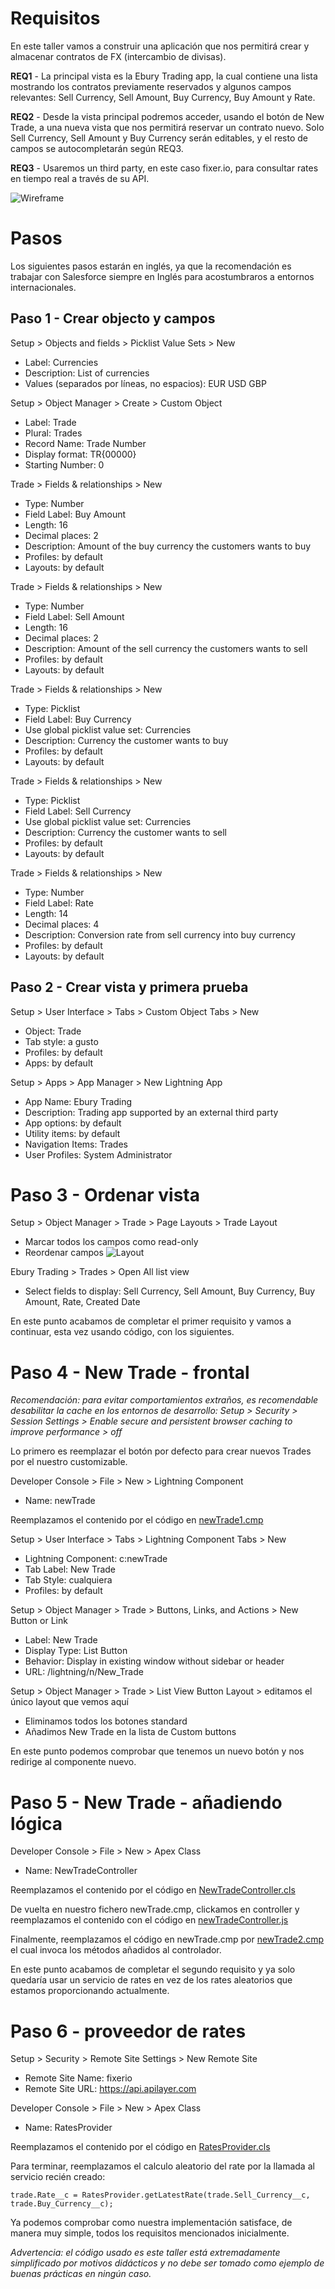 # Requisitos

En este taller vamos a construir una aplicación que nos permitirá crear y almacenar contratos de FX (intercambio de divisas).

**REQ1** - La principal vista es la Ebury Trading app, la cual contiene una lista mostrando los contratos previamente reservados y
algunos campos relevantes: Sell Currency, Sell Amount, Buy Currency, Buy Amount y Rate.

**REQ2** - Desde la vista principal podremos acceder, usando el botón de New Trade, a una nueva vista que nos permitirá reservar un contrato nuevo.
Solo Sell Currency, Sell Amount y Buy Currency serán editables, y el resto de campos se autocompletarán según REQ3.

**REQ3** - Usaremos un third party, en este caso fixer.io, para consultar rates en tiempo real a través de su API.

![Wireframe](images/wireframe.png)

# Pasos
Los siguientes pasos estarán en inglés, ya que la recomendación es trabajar con Salesforce siempre en Inglés para acostumbraros a entornos internacionales.

## Paso 1 - Crear objecto y campos
Setup > Objects and fields > Picklist Value Sets > New
- Label: Currencies
- Description: List of currencies
- Values (separados por líneas, no espacios): EUR USD GBP

Setup > Object Manager > Create > Custom Object
- Label: Trade
- Plural: Trades
- Record Name: Trade Number
- Display format: TR{00000}
- Starting Number: 0

Trade > Fields & relationships > New
- Type: Number
- Field Label: Buy Amount
- Length: 16
- Decimal places: 2
- Description: Amount of the buy currency the customers wants to buy
- Profiles: by default
- Layouts: by default

Trade > Fields & relationships > New
- Type: Number
- Field Label: Sell Amount
- Length: 16
- Decimal places: 2
- Description: Amount of the sell currency the customers wants to sell
- Profiles: by default
- Layouts: by default

Trade > Fields & relationships > New
- Type: Picklist
- Field Label: Buy Currency
- Use global picklist value set: Currencies
- Description: Currency the customer wants to buy
- Profiles: by default
- Layouts: by default

Trade > Fields & relationships > New
- Type: Picklist
- Field Label: Sell Currency
- Use global picklist value set: Currencies
- Description: Currency the customer wants to sell
- Profiles: by default
- Layouts: by default

Trade > Fields & relationships > New
- Type: Number
- Field Label: Rate
- Length: 14
- Decimal places: 4
- Description: Conversion rate from sell currency into buy currency
- Profiles: by default
- Layouts: by default

## Paso 2 - Crear vista y primera prueba

Setup > User Interface > Tabs > Custom Object Tabs > New
- Object: Trade
- Tab style: a gusto
- Profiles: by default
- Apps: by default

Setup > Apps > App Manager > New Lightning App
- App Name: Ebury Trading
- Description: Trading app supported by an external third party
- App options: by default
- Utility items: by default
- Navigation Items: Trades
- User Profiles: System Administrator

# Paso 3 - Ordenar vista

Setup > Object Manager > Trade > Page Layouts > Trade Layout
- Marcar todos los campos como read-only
- Reordenar campos
![Layout](images/layout.png)

Ebury Trading > Trades > Open All list view
- Select fields to display: Sell Currency, Sell Amount, Buy Currency, Buy Amount, Rate, Created Date

En este punto acabamos de completar el primer requisito y vamos a continuar, esta vez usando código, con los siguientes.

# Paso 4 - New Trade - frontal

_Recomendación: para evitar comportamientos extraños, es recomendable desabilitar la cache en los entornos de desarrollo:
Setup > Security > Session Settings > Enable secure and persistent browser caching to improve performance > off_

Lo primero es reemplazar el botón por defecto para crear nuevos Trades por el nuestro customizable.

Developer Console > File > New > Lightning Component
- Name: newTrade

Reemplazamos el contenido por el código en [newTrade1.cmp](newTrade1.cmp)

Setup > User Interface > Tabs > Lightning Component Tabs > New
- Lightning Component: c:newTrade
- Tab Label: New Trade
- Tab Style: cualquiera
- Profiles: by default

Setup > Object Manager > Trade > Buttons, Links, and Actions > New Button or Link
- Label: New Trade
- Display Type: List Button
- Behavior: Display in existing window without sidebar or header
- URL: /lightning/n/New_Trade


Setup > Object Manager > Trade > List View Button Layout > editamos el único layout que vemos aquí
- Eliminamos todos los botones standard
- Añadimos New Trade en la lista de Custom buttons

En este punto podemos comprobar que tenemos un nuevo botón y nos redirige al componente nuevo.

# Paso 5 - New Trade - añadiendo lógica

Developer Console > File > New > Apex Class
- Name: NewTradeController

Reemplazamos el contenido por el código en [NewTradeController.cls](NewTradeController.cls)

De vuelta en nuestro fichero newTrade.cmp, clickamos en controller y reemplazamos el contenido con el 
código en [newTradeController.js](newTradeController.js)

Finalmente, reemplazamos el código en newTrade.cmp por [newTrade2.cmp](newTrade2.cmp) el cual invoca los métodos 
añadidos al controlador.

En este punto acabamos de completar el segundo requisito y ya solo quedaría usar un servicio de rates en vez
de los rates aleatorios que estamos proporcionando actualmente.

# Paso 6 - proveedor de rates

Setup > Security > Remote Site Settings > New Remote Site
- Remote Site Name: fixerio
- Remote Site URL: https://api.apilayer.com

Developer Console > File > New > Apex Class
- Name: RatesProvider

Reemplazamos el contenido por el código en [RatesProvider.cls](RatesProvider.cls)

Para terminar, reemplazamos el calculo aleatorio del rate por la llamada al servicio recién creado:
```
trade.Rate__c = RatesProvider.getLatestRate(trade.Sell_Currency__c, trade.Buy_Currency__c);
```

Ya podemos comprobar como nuestra implementación satisface, de manera muy simple, todos los requisitos mencionados inicialmente.

_Advertencia: el código usado es este taller está extremadamente simplificado por motivos didácticos y no debe ser tomado como ejemplo
de buenas prácticas en ningún caso._